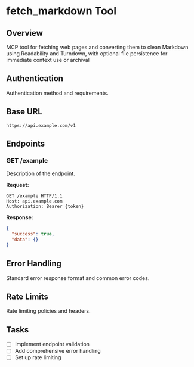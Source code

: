# fetch_markdown Tool

## Overview
MCP tool for fetching web pages and converting them to clean Markdown using Readability and Turndown, with optional file persistence for immediate context use or archival

## Authentication
Authentication method and requirements.

## Base URL
```
https://api.example.com/v1
```

## Endpoints

### GET /example
Description of the endpoint.

**Request:**
```http
GET /example HTTP/1.1
Host: api.example.com
Authorization: Bearer {token}
```

**Response:**
```json
{
  "success": true,
  "data": {}
}
```

## Error Handling
Standard error response format and common error codes.

## Rate Limits
Rate limiting policies and headers.

## Tasks
- [ ] Implement endpoint validation
- [ ] Add comprehensive error handling
- [ ] Set up rate limiting